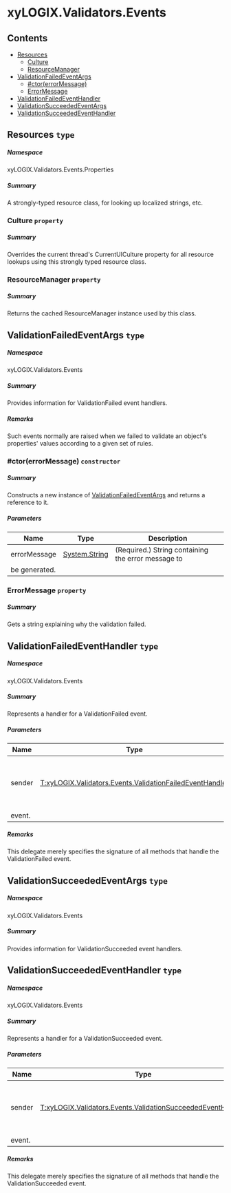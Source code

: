 <a name='assembly'></a>
# xyLOGIX.Validators.Events

## Contents

- [Resources](#T-xyLOGIX-Validators-Events-Properties-Resources 'xyLOGIX.Validators.Events.Properties.Resources')
  - [Culture](#P-xyLOGIX-Validators-Events-Properties-Resources-Culture 'xyLOGIX.Validators.Events.Properties.Resources.Culture')
  - [ResourceManager](#P-xyLOGIX-Validators-Events-Properties-Resources-ResourceManager 'xyLOGIX.Validators.Events.Properties.Resources.ResourceManager')
- [ValidationFailedEventArgs](#T-xyLOGIX-Validators-Events-ValidationFailedEventArgs 'xyLOGIX.Validators.Events.ValidationFailedEventArgs')
  - [#ctor(errorMessage)](#M-xyLOGIX-Validators-Events-ValidationFailedEventArgs-#ctor-System-String- 'xyLOGIX.Validators.Events.ValidationFailedEventArgs.#ctor(System.String)')
  - [ErrorMessage](#P-xyLOGIX-Validators-Events-ValidationFailedEventArgs-ErrorMessage 'xyLOGIX.Validators.Events.ValidationFailedEventArgs.ErrorMessage')
- [ValidationFailedEventHandler](#T-xyLOGIX-Validators-Events-ValidationFailedEventHandler 'xyLOGIX.Validators.Events.ValidationFailedEventHandler')
- [ValidationSucceededEventArgs](#T-xyLOGIX-Validators-Events-ValidationSucceededEventArgs 'xyLOGIX.Validators.Events.ValidationSucceededEventArgs')
- [ValidationSucceededEventHandler](#T-xyLOGIX-Validators-Events-ValidationSucceededEventHandler 'xyLOGIX.Validators.Events.ValidationSucceededEventHandler')

<a name='T-xyLOGIX-Validators-Events-Properties-Resources'></a>
## Resources `type`

##### Namespace

xyLOGIX.Validators.Events.Properties

##### Summary

A strongly-typed resource class, for looking up localized strings, etc.

<a name='P-xyLOGIX-Validators-Events-Properties-Resources-Culture'></a>
### Culture `property`

##### Summary

Overrides the current thread's CurrentUICulture property for all resource lookups using this strongly typed resource class.

<a name='P-xyLOGIX-Validators-Events-Properties-Resources-ResourceManager'></a>
### ResourceManager `property`

##### Summary

Returns the cached ResourceManager instance used by this class.

<a name='T-xyLOGIX-Validators-Events-ValidationFailedEventArgs'></a>
## ValidationFailedEventArgs `type`

##### Namespace

xyLOGIX.Validators.Events

##### Summary

Provides information for ValidationFailed event handlers.

##### Remarks

Such events normally are raised when we failed to validate an
object's properties' values according to a given set of rules.

<a name='M-xyLOGIX-Validators-Events-ValidationFailedEventArgs-#ctor-System-String-'></a>
### #ctor(errorMessage) `constructor`

##### Summary

Constructs a new instance of
[ValidationFailedEventArgs](#T-xyLOGIX-Validators-Events-ValidationFailedEventArgs 'xyLOGIX.Validators.Events.ValidationFailedEventArgs') and
returns a reference to it.

##### Parameters

| Name | Type | Description |
| ---- | ---- | ----------- |
| errorMessage | [System.String](http://msdn.microsoft.com/query/dev14.query?appId=Dev14IDEF1&l=EN-US&k=k:System.String 'System.String') | (Required.) String containing the error message to
be generated. |

<a name='P-xyLOGIX-Validators-Events-ValidationFailedEventArgs-ErrorMessage'></a>
### ErrorMessage `property`

##### Summary

Gets a string explaining why the validation failed.

<a name='T-xyLOGIX-Validators-Events-ValidationFailedEventHandler'></a>
## ValidationFailedEventHandler `type`

##### Namespace

xyLOGIX.Validators.Events

##### Summary

Represents a handler for a ValidationFailed event.

##### Parameters

| Name | Type | Description |
| ---- | ---- | ----------- |
| sender | [T:xyLOGIX.Validators.Events.ValidationFailedEventHandler](#T-T-xyLOGIX-Validators-Events-ValidationFailedEventHandler 'T:xyLOGIX.Validators.Events.ValidationFailedEventHandler') | Reference to the instance of the object that raised the
event. |

##### Remarks

This delegate merely specifies the signature of all methods that
handle the ValidationFailed event.

<a name='T-xyLOGIX-Validators-Events-ValidationSucceededEventArgs'></a>
## ValidationSucceededEventArgs `type`

##### Namespace

xyLOGIX.Validators.Events

##### Summary

Provides information for ValidationSucceeded event handlers.

<a name='T-xyLOGIX-Validators-Events-ValidationSucceededEventHandler'></a>
## ValidationSucceededEventHandler `type`

##### Namespace

xyLOGIX.Validators.Events

##### Summary

Represents a handler for a ValidationSucceeded event.

##### Parameters

| Name | Type | Description |
| ---- | ---- | ----------- |
| sender | [T:xyLOGIX.Validators.Events.ValidationSucceededEventHandler](#T-T-xyLOGIX-Validators-Events-ValidationSucceededEventHandler 'T:xyLOGIX.Validators.Events.ValidationSucceededEventHandler') | Reference to the instance of the object that raised the
event. |

##### Remarks

This delegate merely specifies the signature of all methods that
handle the ValidationSucceeded event.
